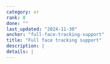 ```yaml
---
category: xr
rank: 8
done: ""
last_updated: "2024-11-30"
anchor: "full-face-tracking-support"
title: "Full face tracking support"
description: |
details: |
---
```

